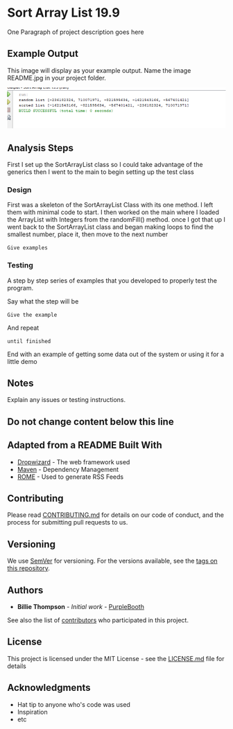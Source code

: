# Sort Array List 19.9 

One Paragraph of project description goes here

## Example Output

This image will display as your example output. Name the image README.jpg in your project folder.

![Sample Output](README.md.PNG)

## Analysis Steps

First I set up the SortArrayList class so I could take advantage of the generics
then I went to the main to begin setting up the test class

### Design

First was a skeleton of the SortArrayList Class with its one method. I 
left them with minimal code to start. I then worked on the main where I loaded the 
ArrayList with Integers from the randomFill() method. once I got that up I went back to the 
SortArrayList class and began making loops to find the smallest number, place it, then move to the next number 

```
Give examples
```

### Testing

A step by step series of examples that you developed to properly test the program. 

Say what the step will be

```
Give the example
```

And repeat

```
until finished
```

End with an example of getting some data out of the system or using it for a little demo

## Notes

Explain any issues or testing instructions.

## Do not change content below this line
## Adapted from a README Built With

* [Dropwizard](http://www.dropwizard.io/1.0.2/docs/) - The web framework used
* [Maven](https://maven.apache.org/) - Dependency Management
* [ROME](https://rometools.github.io/rome/) - Used to generate RSS Feeds

## Contributing

Please read [CONTRIBUTING.md](https://gist.github.com/PurpleBooth/b24679402957c63ec426) for details on our code of conduct, and the process for submitting pull requests to us.

## Versioning

We use [SemVer](http://semver.org/) for versioning. For the versions available, see the [tags on this repository](https://github.com/your/project/tags). 

## Authors

* **Billie Thompson** - *Initial work* - [PurpleBooth](https://github.com/PurpleBooth)

See also the list of [contributors](https://github.com/your/project/contributors) who participated in this project.

## License

This project is licensed under the MIT License - see the [LICENSE.md](LICENSE.md) file for details

## Acknowledgments

* Hat tip to anyone who's code was used
* Inspiration
* etc
